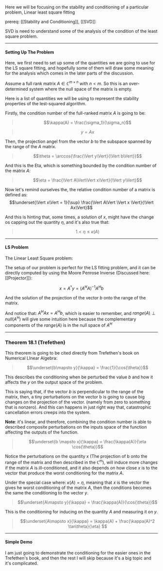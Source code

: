 Here we will be focusing on the stability and conditioning of a particular problem, Linear least square fitting 

prereq: [[Stability and Conditioning]], [[SVD]]

SVD is need to understand some of the analysis of the condition of the least square problem. 

---

#### **Setting Up The Problem**

Here, we first need to set up some of the quantities we are going to use for the LS square fitting, and hopefully some of them will draw some meaning for the analysis which comes in the later parts of the discussion. 

Assume a full rank matrix $A\in \mathbb{C}^{m\times n}$ with $n < m$. So this is an over-determined system where the null space of the matrix is empty. 

Here is a list of quantities we will be using to represent the stability properties of the lest-squared algorithm. 

Firstly, the condition number of the full-ranked matrix $A$ is going to be: 

> $$\kappa(A) = \frac{\sigma_1}{\sigma_n}$$

> $$y = Ax$$

Then, the projection angel from the vector $b$ to the subspace spanned by the range of the $A$ matrix.

> $$\theta = \arccos{\frac{\Vert y\Vert}{\Vert b\Vert}}$$

And this is the Eta, which is something bounded by the condition number of the matrix $A$: 

> $$\eta = \frac{\Vert A\Vert\Vert x\Vert}{\Vert y\Vert}$$

Now let's remind ourselves the, the relative condition number of a matrix is defined as: 
$$\underset{\Vert x\Vert = 1}{\sup} \frac{\Vert A\Vert \Vert x \Vert}{\Vert Ax\Vert}$$

And this is hinting that, some times, a solution of $x$,  might have the change os capping out the quantity $\eta$, and it's also true that: 

> $$1 < \eta \leq \kappa(A)$$

---
#### **LS Problem**

The Linear Least Square problem: 

The setup of our problem is perfect for the LS fitting problem, and it can be directly computed by using the Moore Penrose Inverse (Discussed here: [[Projector]]): 

$$x = A^\dagger y = (A^HA)^{-1}A^Hb$$

And the solution of the projection of the vector $b$ onto the range of the matrix. 

And notice that: $A^HAx = A^Hb$, which is easier to remember, and $range(A)\perp null(A^H)$ will give some intuition here because the complementary components of the $range(A)$ is in the null space of $A^H$

---

### **Theorem 18.1 (Trefethen)**

This theorem is going to be cited directly from Trefethen's book on Numerical LInear Algebra: 

> $$\underset{b\mapsto y}{\kappa} = \frac{1}{\cos{\theta}}$$

This describes the conditioning when be perturbed the value $b$ and how it affects the $y$ on the output space of the problem. 

This is saying that, if the vector $b$ is perpendicular to the range of the matrix, then, a tiny perturbations on the vector b is going to cause big changes on the projection of the vector. (namely from zero to something that is nonzero). And this can happens in just right way that, catastrophic cancellation errors creeps into the system. 

**Note**:  it's linear, and therefore, combining the condition number is able to described composite perturbations on the inputs space of the function affecting the outputs of the function. 

> $$\underset{b \mapsto x}{\kappa} = \frac{\kappa(A)}{\eta \cos{\theta}}$$


Notice the perturbations on the quantity $x$ (The projection of b onto the range of the matrix and then described in the $\mathbb{C}^m$), will induce more changes if the matrix $A$ is ill-conditioned, and it also depends on how close $x$ is to the vector that produce the worst conditioning for the matrix $A$. 

Under the special case where: $\kappa(A) = \eta$, meaning that $x$ is the vector the gives he worst conditioning of the matrix $A$, then the conditions becomes the same the conditioning to the vector $y$. 

> $$\underset{A\mapsto y}{\kappa} = \frac{\kappa(A)}{\cos{\theta}}$$

This is the conditioning for inducing on the quantity $A$ and measuring it on $y$. 

> $$\underset{A\mapsto x}{\kappa} = \kappa(A) + \frac{\kappa(A)^2 \tan\theta}{\eta} $$

--- 

#### **Simple Demo**

I am just going to demonstrate the conditioning for the easier ones in the Trefethen's book, and then the rest I will skip because it's a big topic and it's complicated. 

